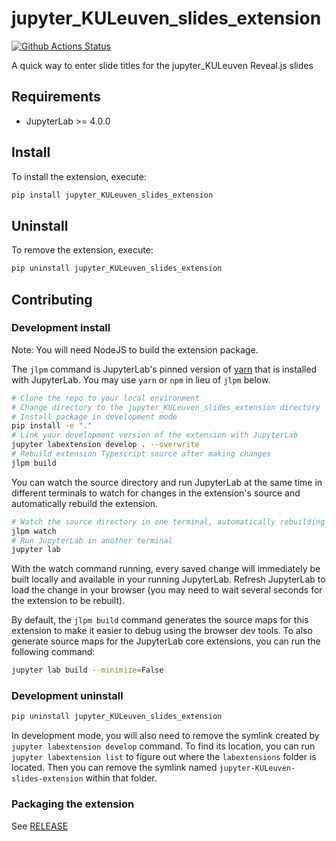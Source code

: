 # jupyter_KULeuven_slides_extension

[![Github Actions Status](https://github.com/KULeuven-Diepenbeek/jupyter-KULeuven-slides-extension/workflows/Build/badge.svg)](https://github.com/KULeuven-Diepenbeek/jupyter-KULeuven-slides-extension/actions/workflows/build.yml)

A quick way to enter slide titles for the jupyter_KULeuven Reveal.js slides

## Requirements

- JupyterLab >= 4.0.0

## Install

To install the extension, execute:

```bash
pip install jupyter_KULeuven_slides_extension
```

## Uninstall

To remove the extension, execute:

```bash
pip uninstall jupyter_KULeuven_slides_extension
```

## Contributing

### Development install

Note: You will need NodeJS to build the extension package.

The `jlpm` command is JupyterLab's pinned version of
[yarn](https://yarnpkg.com/) that is installed with JupyterLab. You may use
`yarn` or `npm` in lieu of `jlpm` below.

```bash
# Clone the repo to your local environment
# Change directory to the jupyter_KULeuven_slides_extension directory
# Install package in development mode
pip install -e "."
# Link your development version of the extension with JupyterLab
jupyter labextension develop . --overwrite
# Rebuild extension Typescript source after making changes
jlpm build
```

You can watch the source directory and run JupyterLab at the same time in different terminals to watch for changes in the extension's source and automatically rebuild the extension.

```bash
# Watch the source directory in one terminal, automatically rebuilding when needed
jlpm watch
# Run JupyterLab in another terminal
jupyter lab
```

With the watch command running, every saved change will immediately be built locally and available in your running JupyterLab. Refresh JupyterLab to load the change in your browser (you may need to wait several seconds for the extension to be rebuilt).

By default, the `jlpm build` command generates the source maps for this extension to make it easier to debug using the browser dev tools. To also generate source maps for the JupyterLab core extensions, you can run the following command:

```bash
jupyter lab build --minimize=False
```

### Development uninstall

```bash
pip uninstall jupyter_KULeuven_slides_extension
```

In development mode, you will also need to remove the symlink created by `jupyter labextension develop`
command. To find its location, you can run `jupyter labextension list` to figure out where the `labextensions`
folder is located. Then you can remove the symlink named `jupyter-KULeuven-slides-extension` within that folder.

### Packaging the extension

See [RELEASE](RELEASE.md)

